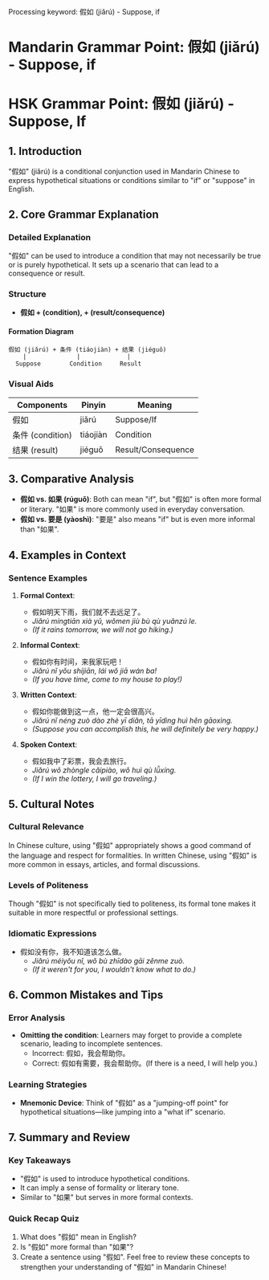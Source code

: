 Processing keyword: 假如 (jiǎrú) - Suppose, if
# Mandarin Grammar Point: 假如 (jiǎrú) - Suppose, if
# HSK Grammar Point: 假如 (jiǎrú) - Suppose, If
## 1. Introduction
"假如" (jiǎrú) is a conditional conjunction used in Mandarin Chinese to express hypothetical situations or conditions similar to "if" or "suppose" in English. 
## 2. Core Grammar Explanation
### Detailed Explanation
"假如" can be used to introduce a condition that may not necessarily be true or is purely hypothetical. It sets up a scenario that can lead to a consequence or result.
### Structure
- **假如 + (condition), + (result/consequence)**
#### Formation Diagram
```
假如 (jiǎrú) + 条件 (tiáojiàn) + 结果 (jiéguǒ)
    |              |             |
  Suppose        Condition     Result
```
### Visual Aids
| Components           | Pinyin  | Meaning        |
|----------------------|---------|-----------------|
| 假如                 | jiǎrú   | Suppose/If      |
| 条件 (condition)     | tiáojiàn| Condition       |
| 结果 (result)       | jiéguǒ  | Result/Consequence|
## 3. Comparative Analysis
- **假如 vs. 如果 (rúguǒ)**: Both can mean "if", but "假如" is often more formal or literary. "如果" is more commonly used in everyday conversation.
- **假如 vs. 要是 (yàoshì)**: "要是" also means "if" but is even more informal than "如果". 
## 4. Examples in Context
### Sentence Examples
1. **Formal Context**:
   - 假如明天下雨，我们就不去远足了。
   - *Jiǎrú míngtiān xià yǔ, wǒmen jiù bù qù yuǎnzú le.*
   - *(If it rains tomorrow, we will not go hiking.)*
2. **Informal Context**:
   - 假如你有时间，来我家玩吧！
   - *Jiǎrú nǐ yǒu shíjiān, lái wǒ jiā wán ba!*
   - *(If you have time, come to my house to play!)*
   
3. **Written Context**:
   - 假如你能做到这一点，他一定会很高兴。
   - *Jiǎrú nǐ néng zuò dào zhè yī diǎn, tā yīdìng huì hěn gāoxìng.*
   - *(Suppose you can accomplish this, he will definitely be very happy.)*
4. **Spoken Context**:
   - 假如我中了彩票，我会去旅行。
   - *Jiǎrú wǒ zhòngle cǎipiào, wǒ huì qù lǚxíng.*
   - *(If I win the lottery, I will go traveling.)*
## 5. Cultural Notes
### Cultural Relevance
In Chinese culture, using "假如" appropriately shows a good command of the language and respect for formalities. In written Chinese, using "假如" is more common in essays, articles, and formal discussions.
### Levels of Politeness
Though "假如" is not specifically tied to politeness, its formal tone makes it suitable in more respectful or professional settings.
### Idiomatic Expressions
- 假如没有你，我不知道该怎么做。
  - *Jiǎrú méiyǒu nǐ, wǒ bù zhīdào gāi zěnme zuò.*
  - *(If it weren't for you, I wouldn't know what to do.)*
## 6. Common Mistakes and Tips
### Error Analysis
- **Omitting the condition**: Learners may forget to provide a complete scenario, leading to incomplete sentences.
  - Incorrect: 假如，我会帮助你。
  - Correct: 假如有需要，我会帮助你。(If there is a need, I will help you.)
### Learning Strategies
- **Mnemonic Device**: Think of "假如" as a "jumping-off point" for hypothetical situations—like jumping into a "what if" scenario.
## 7. Summary and Review
### Key Takeaways
- "假如" is used to introduce hypothetical conditions.
- It can imply a sense of formality or literary tone.
- Similar to "如果" but serves in more formal contexts.
### Quick Recap Quiz
1. What does "假如" mean in English?
2. Is "假如" more formal than "如果"?
3. Create a sentence using "假如".
Feel free to review these concepts to strengthen your understanding of "假如" in Mandarin Chinese!
